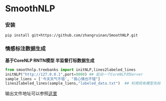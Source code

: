 # SmoothNLP

### 安装
```shell
pip install git+https://github.com/zhangruinan/SmoothNLP.git
```

### 情感标注数据生成
**基于CoreNLP RNTN模型 半监督打标数据生成**
```python
from smoothnlp.treebanks import initNLP,lines2labeled_lines
initNLP("http://127.0.0.1",port=9000) ## 启动一个CoreNLP的Server
sample_liens = ['今天天气不错', "我心情也不错"]
lines2labeled_lines(sample_liens,"labeled_data.txt")  ## 利用现有模型先标注，并写入到文件
```
输出文件地址可以参照[这里]()
